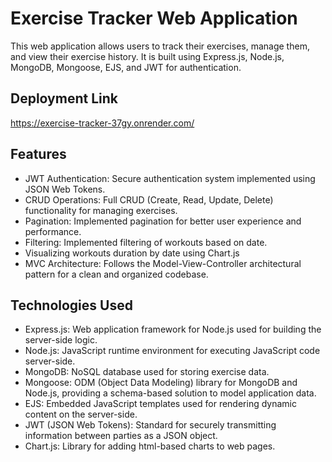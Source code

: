# Exercise Tracker Web Application
This web application allows users to track their exercises, manage them, and view their exercise history. It is built using Express.js, Node.js, MongoDB, Mongoose, EJS, and JWT for authentication.

## Deployment Link
https://exercise-tracker-37gy.onrender.com/

## Features
- JWT Authentication: Secure authentication system implemented using JSON Web Tokens.
- CRUD Operations: Full CRUD (Create, Read, Update, Delete) functionality for managing exercises.
- Pagination: Implemented pagination for better user experience and performance.
- Filtering: Implemented filtering of workouts based on date.
- Visualizing workouts duration by date using Chart.js
- MVC Architecture: Follows the Model-View-Controller architectural pattern for a clean and organized codebase.

## Technologies Used
- Express.js: Web application framework for Node.js used for building the server-side logic.
- Node.js: JavaScript runtime environment for executing JavaScript code server-side.
- MongoDB: NoSQL database used for storing exercise data.
- Mongoose: ODM (Object Data Modeling) library for MongoDB and Node.js, providing a schema-based solution to model application data.
- EJS: Embedded JavaScript templates used for rendering dynamic content on the server-side.
- JWT (JSON Web Tokens): Standard for securely transmitting information between parties as a JSON object.
- Chart.js: Library for adding html-based charts to web pages.
